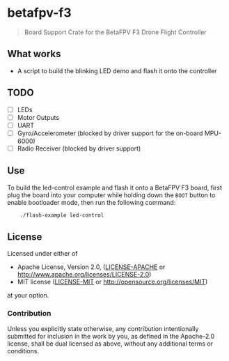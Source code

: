 # betafpv-f3

> Board Support Crate for the BetaFPV F3 Drone Flight Controller

## What works

- A script to build the blinking LED demo and flash it onto the controller 

## TODO

- [ ] LEDs
- [ ] Motor Outputs
- [ ] UART
- [ ] Gyro/Accelerometer (blocked by driver support for the on-board MPU-6000)
- [ ] Radio Receiver (blocked by driver support)

## Use

To build the led-control example and flash it onto a BetaFPV F3 board, first plug the board into your computer while holding down the `BOOT` button to enable bootloader mode, then run the following command:

```bash
    ./flash-example led-control
```
    
## License

Licensed under either of

 * Apache License, Version 2.0, ([LICENSE-APACHE](LICENSE-APACHE) or http://www.apache.org/licenses/LICENSE-2.0)
 * MIT license ([LICENSE-MIT](LICENSE-MIT) or http://opensource.org/licenses/MIT)

at your option.

### Contribution

Unless you explicitly state otherwise, any contribution intentionally submitted
for inclusion in the work by you, as defined in the Apache-2.0 license, shall be dual licensed as above, without any
additional terms or conditions.
